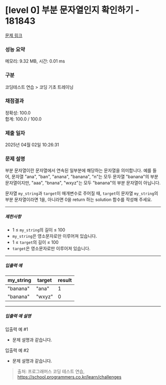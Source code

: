 # [level 0] 부분 문자열인지 확인하기 - 181843 

[문제 링크](https://school.programmers.co.kr/learn/courses/30/lessons/181843) 

### 성능 요약

메모리: 9.32 MB, 시간: 0.01 ms

### 구분

코딩테스트 연습 > 코딩 기초 트레이닝

### 채점결과

정확성: 100.0<br/>합계: 100.0 / 100.0

### 제출 일자

2025년 04월 02일 10:26:31

### 문제 설명

<p>부분 문자열이란 문자열에서 연속된 일부분에 해당하는 문자열을 의미합니다. 예를 들어, 문자열 "ana", "ban", "anana", "banana", "n"는 모두 문자열 "banana"의 부분 문자열이지만, "aaa", "bnana", "wxyz"는 모두 "banana"의 부분 문자열이 아닙니다.</p>

<p>문자열 <code>my_string</code>과 <code>target</code>이 매개변수로 주어질 때, <code>target</code>이 문자열 <code>my_string</code>의 부분 문자열이라면 1을, 아니라면 0을 return 하는 solution 함수를 작성해 주세요.</p>

<hr>

<h5>제한사항</h5>

<ul>
<li>1 ≤ <code>my_string</code>의 길이 ≤ 100</li>
<li><code>my_string</code>은 영소문자로만 이루어져 있습니다.</li>
<li>1 ≤ <code>target</code>의 길이 ≤ 100</li>
<li><code>target</code>은 영소문자로만 이루어져 있습니다.</li>
</ul>

<hr>

<h5>입출력 예</h5>
<table class="table">
        <thead><tr>
<th>my_string</th>
<th>target</th>
<th>result</th>
</tr>
</thead>
        <tbody><tr>
<td>"banana"</td>
<td>"ana"</td>
<td>1</td>
</tr>
<tr>
<td>"banana"</td>
<td>"wxyz"</td>
<td>0</td>
</tr>
</tbody>
      </table>
<hr>

<h5>입출력 예 설명</h5>

<p>입출력 예 #1</p>

<ul>
<li>문제 설명과 같습니다.</li>
</ul>

<p>입출력 예 #2</p>

<ul>
<li>문제 설명과 같습니다.</li>
</ul>


> 출처: 프로그래머스 코딩 테스트 연습, https://school.programmers.co.kr/learn/challenges